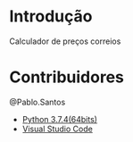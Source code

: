 # Introdução

Calculador de preços correios


# Contribuidores
@Pablo.Santos
<br>

- [Python 3.7.4(64bits)](https://www.python.org/downloads/release/python-368/)
- [Visual Studio Code](https://github.com/Microsoft/vscode)